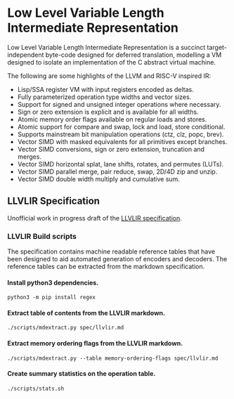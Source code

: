 # Low Level Variable Length Intermediate Representation

Low Level Variable Length Intermediate Representation is a succinct
target-independent byte-code designed for deferred translation, modelling a
VM designed to isolate an implementation of the C abstract virtual machine.

The following are some highlights of the LLVM and RISC-V inspired IR:

- Lisp/SSA register VM with input registers encoded as deltas.
- Fully parameterized operation type widths and vector sizes.
- Support for signed and unsigned integer operations where necessary.
- Sign or zero extension is explicit and is available for all widths.
- Atomic memory order flags available on regular loads and stores.
- Atomic support for compare and swap, lock and load, store conditional.
- Supports mainstream bit manipulation operations (ctz, clz, popc, brev).
- Vector SIMD with masked equivalents for all primitives except branches.
- Vector SIMD conversions, sign or zero extension, truncation and merges.
- Vector SIMD horizontal splat, lane shifts, rotates, and permutes (LUTs).
- Vector SIMD parallel merge, pair reduce, swap, 2D/4D zip and unzip.
- Vector SIMD double width multiply and cumulative sum.

## LLVLIR Specification

Unofficial work in progress draft of the [LLVLIR specification](/spec/llvlir.md).

### LLVLIR Build scripts

The specification contains machine readable reference tables that have been
designed to aid automated generation of encoders and decoders. The reference
tables can be extracted from the markdown specification.

#### Install python3 dependencies.

```
python3 -m pip install regex
```

#### Extract table of contents from the LLVLIR markdown.

```
./scripts/mdextract.py spec/llvlir.md 
```

#### Extract memory ordering flags from the LLVLIR markdown.

```
./scripts/mdextract.py --table memory-ordering-flags spec/llvlir.md
```

#### Create summary statistics on the operation table.

```
./scripts/stats.sh
```
